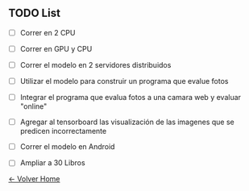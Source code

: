 ## TODO List

- [ ] Correr en 2 CPU
- [ ] Correr en GPU y CPU
- [ ] Correr el modelo en 2 servidores distribuidos
- [ ] Utilizar el modelo para construir un programa que evalue fotos
- [ ] Integrar el programa que evalua fotos a una camara web y evaluar "online"
- [ ] Agregar al tensorboard las visualización de las imagenes que se predicen incorrectamente
- [ ] Correr el modelo en Android
- [ ] Ampliar a 30 Libros


[<- Volver Home](../README.md)